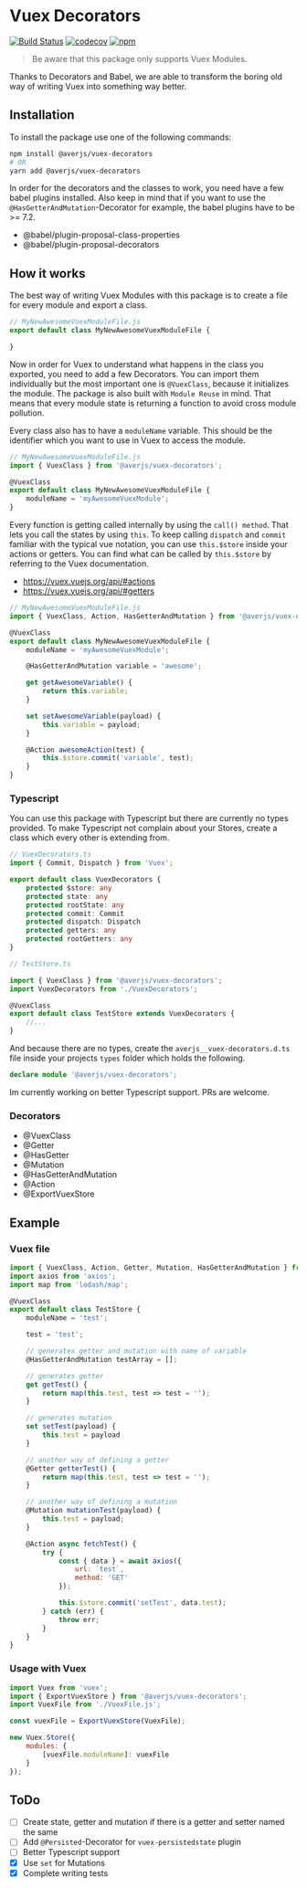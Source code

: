 # Vuex Decorators

[![Build Status](https://travis-ci.com/exreplay/vuex-decorators.svg?branch=master)](https://travis-ci.com/exreplay/vuex-decorators)
[![codecov](https://codecov.io/gh/exreplay/vuex-decorators/branch/master/graph/badge.svg)](https://codecov.io/gh/exreplay/vuex-decorators)
[![npm](https://img.shields.io/npm/v/@averjs/vuex-decorators.svg)](https://www.npmjs.com/package/@averjs/vuex-decorators)

> Be aware that this package only supports Vuex Modules.

Thanks to Decorators and Babel, we are able to transform the boring old way of writing Vuex into something way better.

## Installation

To install the package use one of the following commands:

```bash
npm install @averjs/vuex-decorators
# OR
yarn add @averjs/vuex-decorators
```

In order for the decorators and the classes to work, you need have a few babel plugins installed. Also keep in mind that if you want to use the `@HasGetterAndMutation`-Decorator for example, the babel plugins have to be >= 7.2.

- @babel/plugin-proposal-class-properties
- @babel/plugin-proposal-decorators

## How it works

The best way of writing Vuex Modules with this package is to create a file for every module and export a class.

```js
// MyNewAwesomeVuexModuleFile.js
export default class MyNewAwesomeVuexModuleFile {

}
```

Now in order for Vuex to understand what happens in the class you exported, you need to add a few Decorators. You can import them individually but the most important one is `@VuexClass`, because it initializes the module. The package is also built with `Module Reuse` in mind. That means that every module state is returning a function to avoid cross module pollution.

Every class also has to have a `moduleName` variable. This should be the identifier which you want to use in Vuex to access the module.

```js
// MyNewAwesomeVuexModuleFile.js
import { VuexClass } from '@averjs/vuex-decorators';

@VuexClass
export default class MyNewAwesomeVuexModuleFile {
    moduleName = 'myAwesomeVuexModule';
}
```

Every function is getting called internally by using the `call() method`. That lets you call the states by using `this`. To keep calling `dispatch` and `commit` familiar with the typical vue notation, you can use `this.$store` inside your actions or getters. You can find what can be called by `this.$store` by referring to the Vuex documentation.

- https://vuex.vuejs.org/api/#actions
- https://vuex.vuejs.org/api/#getters

```js
// MyNewAwesomeVuexModuleFile.js
import { VuexClass, Action, HasGetterAndMutation } from '@averjs/vuex-decorators';

@VuexClass
export default class MyNewAwesomeVuexModuleFile {
    moduleName = 'myAwesomeVuexModule';

    @HasGetterAndMutation variable = 'awesome';

    get getAwesomeVariable() {
        return this.variable;
    }

    set setAwesomeVariable(payload) {
        this.variable = payload;
    }

    @Action awesomeAction(test) {
        this.$store.commit('variable', test);
    }
}
```

### Typescript

You can use this package with Typescript but there are currently no types provided. To make Typescript not complain about your Stores, create a class which every other is extending from.

```ts
// VuexDecorators.ts
import { Commit, Dispatch } from 'Vuex';

export default class VuexDecorators {
    protected $store: any
    protected state: any
    protected rootState: any
    protected commit: Commit
    protected dispatch: Dispatch
    protected getters: any
    protected rootGetters: any
}
```

```ts
// TestStore.ts

import { VuexClass } from '@averjs/vuex-decorators';
import VuexDecorators from './VuexDecorators';

@VuexClass
export default class TestStore extends VuexDecorators {
    //...
}
```

And because there are no types, create the `averjs__vuex-decorators.d.ts` file inside your projects `types` folder which holds the following.

```ts
declare module '@averjs/vuex-decorators';
```

Im currently working on better Typescript support. PRs are welcome.

### Decorators

- @VuexClass 
- @Getter
- @HasGetter
- @Mutation
- @HasGetterAndMutation
- @Action
- @ExportVuexStore

## Example

### Vuex file
```js
import { VuexClass, Action, Getter, Mutation, HasGetterAndMutation } from '@averjs/vuex-decorators';
import axios from 'axios';
import map from 'lodash/map';

@VuexClass
export default class TestStore {
    moduleName = 'test';

    test = 'test';

    // generates getter and mutation with name of variable
    @HasGetterAndMutation testArray = [];

    // generates getter
    get getTest() {
        return map(this.test, test => test = '');
    }

    // generates mutation
    set setTest(payload) {
        this.test = payload
    }

    // another way of defining a getter
    @Getter getterTest() {
        return map(this.test, test => test = '');
    }

    // another way of defining a mutation
    @Mutation mutationTest(payload) {
        this.test = payload;
    }

    @Action async fetchTest() {
        try {
            const { data } = await axios({
                url: `test`,
                method: 'GET'
            });

            this.$store.commit('setTest', data.test);
        } catch (err) {
            throw err;
        }
    }
}

```

### Usage with Vuex
```js
import Vuex from 'vuex';
import { ExportVuexStore } from '@averjs/vuex-decorators';
import VuexFile from './VuexFile.js';

const vuexFile = ExportVuexStore(VuexFile);

new Vuex.Store({
    modules: {
        [vuexFile.moduleName]: vuexFile
    }
});
```

## ToDo

- [ ] Create state, getter and mutation if there is a getter and setter named the same
- [ ] Add `@Persisted`-Decorator for `vuex-persistedstate` plugin
- [ ] Better Typescript support
- [x] Use `set` for Mutations
- [x] Complete writing tests